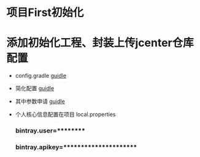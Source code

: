 # 项目First初始化

# 添加初始化工程、封装上传jcenter仓库配置

- config.gradle [guidle](config.gradle)
- 简化配置 [guidle](https://github.com/liuweijw/jcenter/blob/master/bintray.gradle?raw=true)
- 其中参数申请 [guidle](https://bintray.com/signup/oss)
- 个人核心信息配置在项目 local.properties

  ### bintray.user=********
  ### bintray.apikey=*********************
